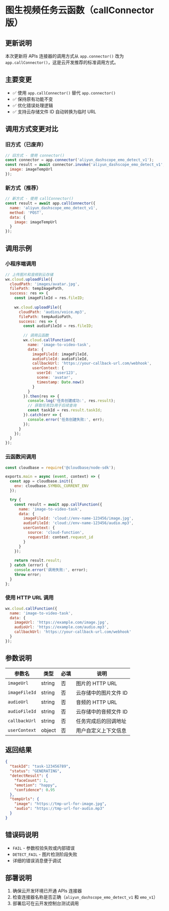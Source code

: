 
# 图生视频任务云函数（callConnector 版）

## 更新说明
本次更新将 APIs 连接器的调用方式从 `app.connector()` 改为 `app.callConnector()`，这是云开发推荐的标准调用方式。

## 主要变更
- ✅ 使用 `app.callConnector()` 替代 `app.connector()`
- ✅ 保持原有功能不变
- ✅ 优化错误处理逻辑
- ✅ 支持云存储文件 ID 自动转换为临时 URL

## 调用方式变更对比

### 旧方式（已废弃）
```javascript
// 旧方式 - 使用 connector()
const connector = app.connector('aliyun_dashscope_emo_detect_v1');
const result = await connector.invoke('aliyun_dashscope_emo_detect_v1', {
  image: imageTempUrl
});
```

### 新方式（推荐）
```javascript
// 新方式 - 使用 callConnector()
const result = await app.callConnector({
  name: 'aliyun_dashscope_emo_detect_v1',
  method: 'POST',
  data: {
    image: imageTempUrl
  }
});
```

## 调用示例

### 小程序端调用
```javascript
// 上传图片和音频到云存储
wx.cloud.uploadFile({
  cloudPath: 'images/avatar.jpg',
  filePath: tempImagePath,
  success: res => {
    const imageFileId = res.fileID;
    
    wx.cloud.uploadFile({
      cloudPath: 'audios/voice.mp3',
      filePath: tempAudioPath,
      success: res => {
        const audioFileId = res.fileID;
        
        // 调用云函数
        wx.cloud.callFunction({
          name: 'image-to-video-task',
          data: {
            imageFileId: imageFileId,
            audioFileId: audioFileId,
            callbackUrl: 'https://your-callback-url.com/webhook',
            userContext: {
              userId: 'user123',
              scene: 'avatar',
              timestamp: Date.now()
            }
          }
        }).then(res => {
          console.log('任务创建成功:', res.result);
          // 获取任务ID用于后续查询
          const taskId = res.result.taskId;
        }).catch(err => {
          console.error('任务创建失败:', err);
        });
      }
    });
  }
});
```

### 云函数间调用
```javascript
const cloudbase = require('@cloudbase/node-sdk');

exports.main = async (event, context) => {
  const app = cloudbase.init({
    env: cloudbase.SYMBOL_CURRENT_ENV
  });

  try {
    const result = await app.callFunction({
      name: 'image-to-video-task',
      data: {
        imageFileId: 'cloud://env-name-123456/image.jpg',
        audioFileId: 'cloud://env-name-123456/audio.mp3',
        userContext: {
          source: 'cloud-function',
          requestId: context.request_id
        }
      }
    });
    
    return result.result;
  } catch (error) {
    console.error('调用失败:', error);
    throw error;
  }
};
```

### 使用 HTTP URL 调用
```javascript
wx.cloud.callFunction({
  name: 'image-to-video-task',
  data: {
    imageUrl: 'https://example.com/image.jpg',
    audioUrl: 'https://example.com/audio.mp3',
    callbackUrl: 'https://your-callback-url.com/webhook'
  }
});
```

## 参数说明
| 参数名 | 类型 | 必填 | 说明 |
|--------|------|------|------|
| `imageUrl` | string | 否 | 图片的 HTTP URL |
| `imageFileId` | string | 否 | 云存储中的图片文件 ID |
| `audioUrl` | string | 否 | 音频的 HTTP URL |
| `audioFileId` | string | 否 | 云存储中的音频文件 ID |
| `callbackUrl` | string | 否 | 任务完成后的回调地址 |
| `userContext` | object | 否 | 用户自定义上下文信息 |

## 返回结果
```json
{
  "taskId": "task-123456789",
  "status": "GENERATING",
  "detectResult": {
    "faceCount": 1,
    "emotion": "happy",
    "confidence": 0.95
  },
  "tempUrls": {
    "image": "https://tmp-url-for-image.jpg",
    "audio": "https://tmp-url-for-audio.mp3"
  }
}
```

## 错误码说明
- `FAIL` - 参数校验失败或内部错误
- `DETECT_FAIL` - 图片检测阶段失败
- 详细的错误消息便于调试

## 部署说明
1. 确保云开发环境已开通 APIs 连接器
2. 检查连接器名称是否正确（`aliyun_dashscope_emo_detect_v1` 和 `emo_v1`）
3. 部署后可在云开发控制台测试调用
  